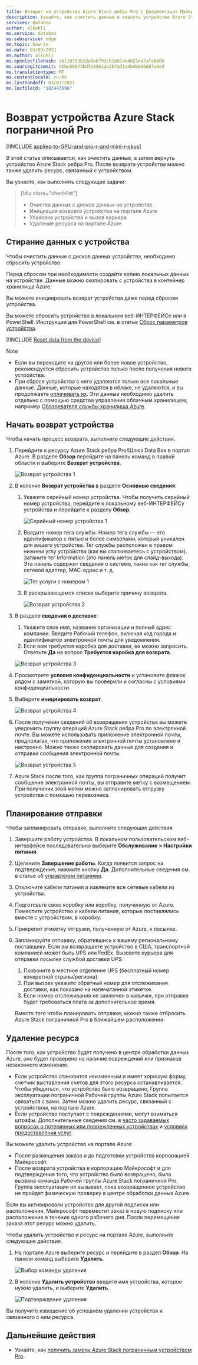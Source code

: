 ```yaml
---
title: Возврат на устройство Azure Stack ребра Pro | Документация Майкрософт
description: Узнайте, как очистить данные и вернуть устройство Azure Stack пограничной Pro, а затем удалите ресурс, связанный с устройством.
services: databox
author: alkohli
ms.service: databox
ms.subservice: edge
ms.topic: how-to
ms.date: 03/03/2021
ms.author: alkohli
ms.openlocfilehash: cb11d7d3b2da9ab793cb18814e4021ea7afeb806
ms.sourcegitcommit: 5bbc00673bd5b86b1ab2b7a31a4b4b066087e8ed
ms.translationtype: MT
ms.contentlocale: ru-RU
ms.lasthandoff: 03/07/2021
ms.locfileid: "102443596"
---
```

# <a name="return-your-azure-stack-edge-pro-device"></a>Возврат устройства Azure Stack пограничной Pro

[!INCLUDE [applies-to-GPU-and-pro-r-and-mini-r-skus](../../includes/azure-stack-edge-applies-to-gpu-pro-r-mini-r-sku.md)]

В этой статье описывается, как очистить данные, а затем вернуть устройство Azure Stack ребра Pro. После возврата устройства можно также удалить ресурс, связанный с устройством.

Вы узнаете, как выполнять следующие задачи:

> [!div class="checklist"]
>
> * Очистка данных с дисков данных на устройстве
> * Инициация возврата устройства на портале Azure
> * Упаковка устройства и вызов курьера
> * Удаление ресурса на портале Azure

## <a name="erase-data-from-the-device"></a>Стирание данных с устройства

Чтобы очистить данные с дисков данных устройства, необходимо сбросить устройство.

Перед сбросом при необходимости создайте копию локальных данных на устройстве. Данные можно скопировать с устройства в контейнер хранилища Azure. 

Вы можете инициировать возврат устройства даже перед сбросом устройства.

Вы можете сбросить устройство в локальном веб-ИНТЕРФЕЙСе или в PowerShell. Инструкции для PowerShell см. в статье [Сброс параметров устройства](./azure-stack-edge-connect-powershell-interface.md#reset-your-device).

[!INCLUDE [Reset data from the device](../../includes/azure-stack-edge-device-reset.md)]

> [!NOTE]
> - Если вы переходите на другое или более новое устройство, рекомендуется сбросить устройство только после получения нового устройства.
> - При сбросе устройства с него удаляются только все локальные данные. Данные, которые находятся в облаке, не удаляются, и вы продолжаете [оплачивать их](https://azure.microsoft.com/pricing/details/storage/). Эти данные необходимо удалить отдельно с помощью средства управления облачным хранилищем, например [Обозревателя службы хранилища Azure](https://azure.microsoft.com/features/storage-explorer/).

## <a name="initiate-device-return"></a>Начать возврат устройства

Чтобы начать процесс возврата, выполните следующие действия.

1. Перейдите к ресурсу Azure Stack ребра Pro/Шлюз Data Box в портал Azure. В разделе **Обзор** перейдите на панель команд в правой области и выберите **Возврат устройства**. 

    ![Возврат устройства 1](media/azure-stack-edge-return-device/return-device-1.png)  

2. В колонке **Возврат устройства** в разделе **Основные сведения**:

    1. Укажите серийный номер устройства. Чтобы получить серийный номер устройства, перейдите к локальному веб-ИНТЕРФЕЙСу устройства и перейдите к разделу **Обзор**.  
    
       ![Серийный номер устройства 1](media/azure-stack-edge-return-device/device-serial-number-1.png) 

    2. Введите номер тега службы. Номер тега службы — это идентификатор с пятью и более символами, который уникален для вашего устройства. Тег службы расположен в правом нижнем углу устройства (как вы сталкиваетесь с устройством). Затяните тег Information (это панель меток для слайд-выхода). Эта панель содержит сведения о системе, такие как тег службы, сетевой адаптер, MAC-адрес и т. д. 
    
       ![Тег услуги с номером 1](media/azure-stack-edge-return-device/service-tag-number-1.png)

    3. В раскрывающемся списке выберите причину возврата.

       ![Возврат устройства 2](media/azure-stack-edge-return-device/return-device-2.png) 

3. В разделе **сведения о доставке**:

    1. Укажите свое имя, название организации и полный адрес компании. Введите Рабочий телефон, включая код города и идентификатор электронной почты для уведомления.
    2. Если вам требуется коробка для доставки, ее можно запросить. Ответьте **Да** на вопрос **Требуется коробка для возврата**.

    ![Возврат устройства 3](media/azure-stack-edge-return-device/return-device-3.png)

4. Просмотрите **условия конфиденциальности** и установите флажок рядом с заметкой, которую вы проверили и согласны с условиями конфиденциальности.

5. Выберите **инициировать возврат**.

    ![Возврат устройства 4](media/azure-stack-edge-return-device/return-device-4.png) 

6. После получения сведений об возвращении устройства вы можете уведомить группу операций Azure Stack ребра Pro по электронной почте. Вы можете использовать приложение электронной почты, предполагая, что приложение электронной почты установлено и настроено. Можно также скопировать данные для создания и отправки сообщения электронной почты.

    ![Возврат устройства 5](media/azure-stack-edge-return-device/return-device-5.png) 

7. Azure Stack после того, как группа пограничных операций получит сообщение электронной почты, вы отправите метку с возмещением. При получении этой метки можно запланировать отгрузку устройства с помощью перевозчика. 

## <a name="schedule-a-pickup"></a>Планирование отправки

Чтобы запланировать отправке, выполните следующие действия.

1. Завершите работу устройства. В локальном пользовательском веб-интерфейсе последовательно выберите **Обслуживание > Настройки питания**.
2. Щелкните **Завершение работы**. Когда появится запрос на подтверждение, нажмите кнопку **Да**. Дополнительные сведения см. в статье об [управлении питанием](../databox-gateway/data-box-gateway-manage-access-power-connectivity-mode.md#manage-power).
3. Отключите кабели питания и извлеките все сетевые кабели из устройства.
4. Подготовьте свою коробку или коробку, полученную от Azure. Поместите устройство и кабели питания, которые поставлялись вместе с устройством, в коробку.
5. Прикрепит этикетку отгрузки, полученную от Azure, к посылке.
6. Запланируйте отправку, обратившись к вашему региональному поставщику. Если вы возвращаете устройство в США, транспортной компанией может быть UPS или FedEx. Вызовите курьера для отправки посылки службой доставки UPS:

    1. Позвоните в местное отделение UPS (бесплатный номер конкретной страны/региона).
    2. При вызове укажите обратный номер для отслеживания доставки, как показано на напечатанной этикетке.
    3. Если номер отслеживания не заключен в кавычки, при отправке будет требоваться плата за дополнительное время.

    Вместо того чтобы планировать отправке, можно также отбросить Azure Stack пограничной Pro в ближайшем расположении.

## <a name="delete-the-resource"></a>Удаление ресурса

После того, как устройство будет получено в центре обработки данных Azure, оно будет проверено на наличие повреждений или признаков незаконного изменения.

- Если устройство становится неизменным и имеет хорошую форму, счетчик выставления счетов для этого ресурса останавливается. Чтобы убедиться, что устройство было возвращено, Группа эксплуатации пограничной Рабочей группы Azure Stack попытается связаться с вами. Затем можно удалить ресурс, связанный с устройством, на портале Azure.
- Если устройство поступает с повреждениями, могут взиматься штрафы. Дополнительные сведения см. в [часто задаваемых вопросах о потерянных или поврежденных устройствах](https://azure.microsoft.com/pricing/details/databox/edge/) и [условиях предоставления услуг](https://www.microsoft.com/licensing/product-licensing/products).  


Вы можете удалить устройство на портале Azure:

- После размещения заказа и до подготовки устройства корпорацией Майкрософт.
- После возврата устройства в корпорацию Майкрософт и для подтверждения того, что устройство было возвращено, была вызвана команда Рабочей группы Azure Stack пограничной Pro. Группа эксплуатации не вызывает, пока возвращенное устройство не пройдет физическую проверку в центре обработки данных Azure.

Если вы активировали устройство для другой подписки или расположения, Майкрософт переместит заказ в новую подписку или расположение в течение одного рабочего дня. После перемещения заказа этот ресурс можно удалить.


Чтобы удалить устройство и ресурс на портале Azure, выполните следующие действия.

1. На портале Azure выберите ресурс и перейдите в раздел **Обзор**. На панели команд выберите **Удалить**.

    ![Выбор команды удаления](media/azure-stack-edge-return-device/delete-resource-1.png)

2. В колонке **Удалить устройство** введите имя устройства, которое нужно удалить, и выберите **Удалить**.

    ![Подтверждение удаления](media/azure-stack-edge-return-device/delete-resource-2.png)

Вы получите извещение об успешном удалении устройства и связанного с ним ресурса.


## <a name="next-steps"></a>Дальнейшие действия

- Узнайте, как [получить замену Azure Stack пограничным устройством Pro](azure-stack-edge-replace-device.md).